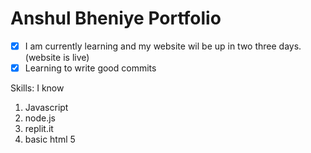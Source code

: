# Anshul Bheniye Portfolio

- [X] I am currently learning and my website wil be up in two three days. (website is live)
- [X] Learning to write good commits

Skills: I know 
1. Javascript
1. node.js
2. replit.it
4. basic html 5
